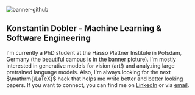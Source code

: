 
![banner-github](https://user-images.githubusercontent.com/28780372/183465011-58f86148-8175-44d1-81c6-470e5d3ca330.png)
## Konstantin Dobler - Machine Learning & Software Engineering

I'm currently a PhD student at the Hasso Plattner Institute in Potsdam, Germany (the beautiful campus is in the banner picture). I'm mostly interested in generative models for vision (art!) and analyzing large pretrained language models. Also, I'm always looking for the next $\mathrm{\LaTeX}$ hack that helps me write better and better looking papers.
If you want to connect, you can find me on [LinkedIn](https://www.linkedin.com/in/konstantindobler/) or via [email](mailto:konstantin.dobler@student.hpi.de).
